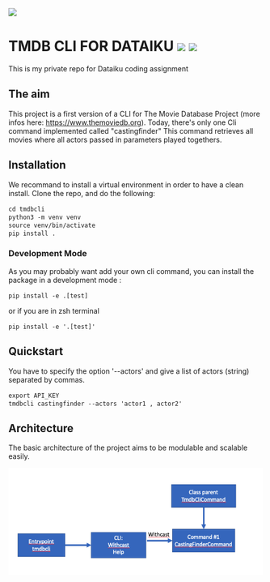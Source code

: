 ![](https://www.themoviedb.org/assets/2/v4/logos/v2/blue_short-8e7b30f73a4020692ccca9c88bafe5dcb6f8a62a4c6bc55cd9ba82bb2cd95f6c.svg)
# TMDB CLI FOR DATAIKU ![](https://img.shields.io/badge/python-%3E%3D3.7-green) ![](https://img.shields.io/badge/status-beta-orange)

This is my private repo for Dataiku coding assignment

## The aim

This project is a first version of a CLI for The Movie Database Project (more infos here: https://www.themoviedb.org).
Today, there's only one Cli command implemented called "castingfinder"
This command retrieves all movies where all actors passed in parameters played togethers.

## Installation

We recommand to install a virtual environment in order to have a clean install.
Clone the repo, and do the following: 
```
cd tmdbcli
python3 -m venv venv
source venv/bin/activate
pip install . 
```
### Development Mode

As you may probably want add your own cli command, you can install the package in a development mode :

```
pip install -e .[test]
```
or if you are in zsh terminal
```
pip install -e '.[test]'
```

## Quickstart
You have to specify the option '--actors' and give a list of actors (string) separated by commas.

```
export API_KEY
tmdbcli castingfinder --actors 'actor1 , actor2'
```

## Architecture

The basic architecture of the project aims to be modulable and scalable easily.

![tmdbcli architecture](https://github.com/j0hanj0han/tmdbcli/blob/main/documentation/architecture_tmdb_cli.png?raw=true)